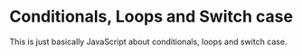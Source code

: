 # Conditionals, Loops and Switch case
This is just basically JavaScript about conditionals, loops and switch case.
 

